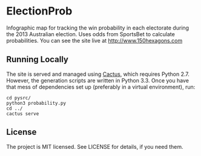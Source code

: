 ElectionProb
============

Infographic map for tracking the win probability in each electorate during the
2013 Australian election. Uses odds from SportsBet to calculate probabilities.
You can see the site live at http://www.150hexagons.com

Running Locally
---

The site is served and managed using
[Cactus](https://github.com/koenbok/Cactus), which requires Python 2.7. However,
the generation scripts are written in Python 3.3. Once you have that mess of
dependencies set up (preferably in a virtual environment), run:

```
cd pysrc/
python3 probability.py
cd ../
cactus serve
```

License
---

The project is MIT licensed. See LICENSE for details, if you need them.
